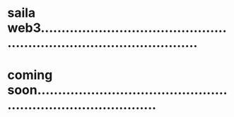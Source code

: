 # saila web3...........................................................................................
# coming soon..................................................................................
